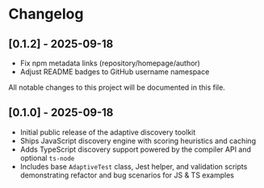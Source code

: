 # Changelog


## [0.1.2] - 2025-09-18
- Fix npm metadata links (repository/homepage/author)
- Adjust README badges to GitHub username namespace

All notable changes to this project will be documented in this file.

## [0.1.0] - 2025-09-18
- Initial public release of the adaptive discovery toolkit
- Ships JavaScript discovery engine with scoring heuristics and caching
- Adds TypeScript discovery support powered by the compiler API and optional `ts-node`
- Includes base `AdaptiveTest` class, Jest helper, and validation scripts demonstrating refactor and bug scenarios for JS & TS examples
